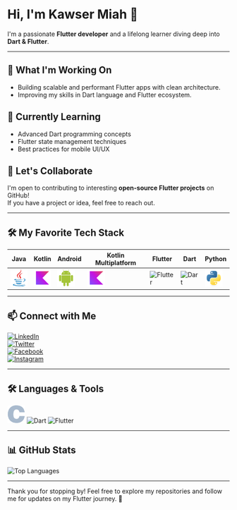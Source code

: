 # Hi, I'm Kawser Miah 👋

I'm a passionate **Flutter developer** and a lifelong learner diving deep into **Dart & Flutter**.

---

## 🔭 What I'm Working On
- Building scalable and performant Flutter apps with clean architecture.
- Improving my skills in Dart language and Flutter ecosystem.

## 🌱 Currently Learning
- Advanced Dart programming concepts
- Flutter state management techniques
- Best practices for mobile UI/UX

## 👯 Let's Collaborate
I'm open to contributing to interesting **open-source Flutter projects** on GitHub!  
If you have a project or idea, feel free to reach out.

---

## 🛠️ My Favorite Tech Stack

| Java | Kotlin | Android | Kotlin Multiplatform | Flutter | Dart | Python |
|-------|--------|---------|---------------------|---------|------|--------|
| <img src="https://raw.githubusercontent.com/devicons/devicon/master/icons/java/java-original.svg" alt="Java" width="40" height="40"/> | <img src="https://raw.githubusercontent.com/devicons/devicon/master/icons/kotlin/kotlin-original.svg" alt="Kotlin" width="40" height="40"/> | <img src="https://raw.githubusercontent.com/devicons/devicon/master/icons/android/android-original.svg" alt="Android" width="40" height="40"/> | <img src="https://raw.githubusercontent.com/devicons/devicon/master/icons/kotlin/kotlin-original.svg" alt="Kotlin Multiplatform" width="40" height="40"/> | <img src="https://www.vectorlogo.zone/logos/flutterio/flutterio-icon.svg" alt="Flutter" width="40" height="40"/> | <img src="https://www.vectorlogo.zone/logos/dartlang/dartlang-icon.svg" alt="Dart" width="40" height="40"/> | <img src="https://raw.githubusercontent.com/devicons/devicon/master/icons/python/python-original.svg" alt="Python" width="40" height="40"/> |

---

## 📫 Connect with Me

[![LinkedIn](https://img.shields.io/badge/LinkedIn-0A66C2?style=for-the-badge&logo=linkedin&logoColor=white)](https://www.linkedin.com/in/md-kawser-ahmed-b2a250304/)  
[![Twitter](https://img.shields.io/badge/Twitter-1DA1F2?style=for-the-badge&logo=twitter&logoColor=white)](https://twitter.com/kawserahme)  
[![Facebook](https://img.shields.io/badge/Facebook-1877F2?style=for-the-badge&logo=facebook&logoColor=white)](https://fb.com/100010207877779)  
[![Instagram](https://img.shields.io/badge/Instagram-E4405F?style=for-the-badge&logo=instagram&logoColor=white)](https://instagram.com/kawser_ahmed._)

---

## 🛠️ Languages & Tools

<p>
  <img alt="C" src="https://raw.githubusercontent.com/devicons/devicon/master/icons/c/c-original.svg" width="40" height="40" />
  <img alt="Dart" src="https://www.vectorlogo.zone/logos/dartlang/dartlang-icon.svg" width="40" height="40" />
  <img alt="Flutter" src="https://www.vectorlogo.zone/logos/flutterio/flutterio-icon.svg" width="40" height="40" />
</p>

---

## 📊 GitHub Stats

![Top Languages](https://github-readme-stats.vercel.app/api/top-langs?username=kawser-miah&show_icons=true&locale=en&layout=compact)

---

Thank you for stopping by! Feel free to explore my repositories and follow me for updates on my Flutter journey. 🚀
